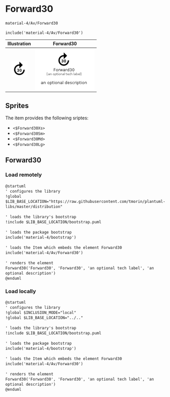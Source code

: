 # Forward30


```text
material-4/Av/Forward30
```

```text
include('material-4/Av/Forward30')
```



| Illustration | Forward30 |
| :---: | :---: |
| ![illustration for Illustration](../../material-4/Av/Forward30.png) | ![illustration for Forward30](../../material-4/Av/Forward30.Local.png) |



## Sprites
The item provides the following sriptes:

- `<$Forward30Xs>`
- `<$Forward30Sm>`
- `<$Forward30Md>`
- `<$Forward30Lg>`





## Forward30

### Load remotely
```plantuml
@startuml
' configures the library
!global $LIB_BASE_LOCATION="https://raw.githubusercontent.com/tmorin/plantuml-libs/master/distribution"

' loads the library's bootstrap
!include $LIB_BASE_LOCATION/bootstrap.puml

' loads the package bootstrap
include('material-4/bootstrap')

' loads the Item which embeds the element Forward30
include('material-4/Av/Forward30')

' renders the element
Forward30('Forward30', 'Forward30', 'an optional tech label', 'an optional description')
@enduml
```

### Load locally
```plantuml
@startuml
' configures the library
!global $INCLUSION_MODE="local"
!global $LIB_BASE_LOCATION="../.."

' loads the library's bootstrap
!include $LIB_BASE_LOCATION/bootstrap.puml

' loads the package bootstrap
include('material-4/bootstrap')

' loads the Item which embeds the element Forward30
include('material-4/Av/Forward30')

' renders the element
Forward30('Forward30', 'Forward30', 'an optional tech label', 'an optional description')
@enduml
```

